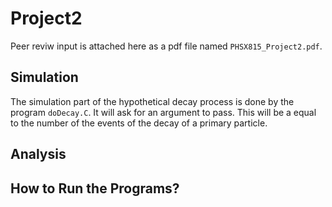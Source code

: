 # Project2
Peer reviw input is attached here as a pdf file named ```PHSX815_Project2.pdf```. 
## Simulation
The simulation part of the hypothetical decay process is done by the program ```doDecay.C```. It will ask for an argument to pass. This will be a equal to the number of the events of the decay of a primary particle. 
## Analysis

## How to Run the Programs?
